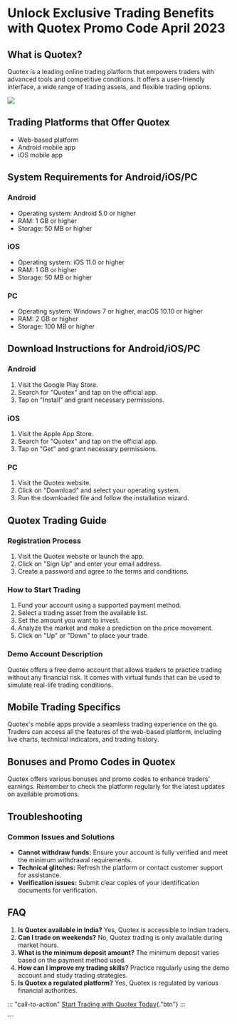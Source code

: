 # Unlock Exclusive Trading Benefits with Quotex Promo Code April 2023

## What is Quotex?

Quotex is a leading online trading platform that empowers traders with
advanced tools and competitive conditions. It offers a user-friendly
interface, a wide range of trading assets, and flexible trading options.

[![](https://static.quotex.io/files/4_en/300_250.jpg)](https://traff.sbs/brokerqxlid)

## Trading Platforms that Offer Quotex

-   Web-based platform
-   Android mobile app
-   iOS mobile app

## System Requirements for Android/iOS/PC

### Android

-   Operating system: Android 5.0 or higher
-   RAM: 1 GB or higher
-   Storage: 50 MB or higher

### iOS

-   Operating system: iOS 11.0 or higher
-   RAM: 1 GB or higher
-   Storage: 50 MB or higher

### PC

-   Operating system: Windows 7 or higher, macOS 10.10 or higher
-   RAM: 2 GB or higher
-   Storage: 100 MB or higher

## Download Instructions for Android/iOS/PC

### Android

1.  Visit the Google Play Store.
2.  Search for "Quotex" and tap on the official app.
3.  Tap on "Install" and grant necessary permissions.

### iOS

1.  Visit the Apple App Store.
2.  Search for "Quotex" and tap on the official app.
3.  Tap on "Get" and grant necessary permissions.

### PC

1.  Visit the Quotex website.
2.  Click on "Download" and select your operating system.
3.  Run the downloaded file and follow the installation wizard.

## Quotex Trading Guide

### Registration Process

1.  Visit the Quotex website or launch the app.
2.  Click on "Sign Up" and enter your email address.
3.  Create a password and agree to the terms and conditions.

### How to Start Trading

1.  Fund your account using a supported payment method.
2.  Select a trading asset from the available list.
3.  Set the amount you want to invest.
4.  Analyze the market and make a prediction on the price movement.
5.  Click on "Up" or "Down" to place your trade.

### Demo Account Description

Quotex offers a free demo account that allows traders to practice
trading without any financial risk. It comes with virtual funds that can
be used to simulate real-life trading conditions.

## Mobile Trading Specifics

Quotex\'s mobile apps provide a seamless trading experience on the go.
Traders can access all the features of the web-based platform, including
live charts, technical indicators, and trading history.

## Bonuses and Promo Codes in Quotex

Quotex offers various bonuses and promo codes to enhance traders\'
earnings. Remember to check the platform regularly for the latest
updates on available promotions.

## Troubleshooting

### Common Issues and Solutions

-   **Cannot withdraw funds:** Ensure your account is fully verified and
    meet the minimum withdrawal requirements.
-   **Technical glitches:** Refresh the platform or contact customer
    support for assistance.
-   **Verification issues:** Submit clear copies of your identification
    documents for verification.

## FAQ

1.  **Is Quotex available in India?** Yes, Quotex is accessible to
    Indian traders.
2.  **Can I trade on weekends?** No, Quotex trading is only available
    during market hours.
3.  **What is the minimum deposit amount?** The minimum deposit varies
    based on the payment method used.
4.  **How can I improve my trading skills?** Practice regularly using
    the demo account and study trading strategies.
5.  **Is Quotex a regulated platform?** Yes, Quotex is regulated by
    various financial authorities.

::: \"call-to-action\"
[Start Trading with Quotex
Today](\%22https://traff.sbs/brokerqxsignup\%22){."btn"}
:::

\`\`\`

